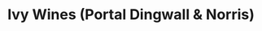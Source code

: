 ---
title: "Ivy Wines (Portal Dingwall & Norris)"
url: /emsworth/ivy-wines-portal-dingwall-und-norris/
shop: Wein
---